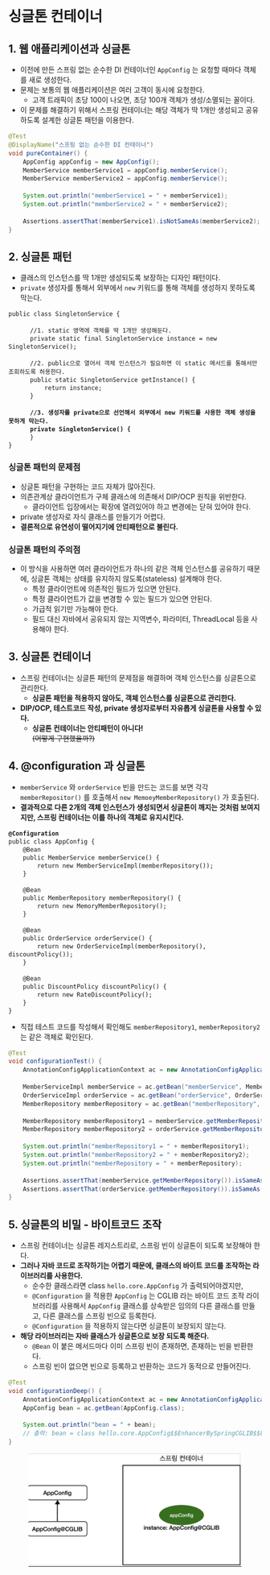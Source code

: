 # 싱글톤 컨테이너

## 1. 웹 애플리케이션과 싱글톤&#x20;

* 이전에 만든 스프링 없는 순수한 DI 컨테이너인 `AppConfig` 는 요청할 때마다 객체를 새로 생성한다.&#x20;
* 문제는 보통의 웹 애플리케이션은 여러 고객이 동시에 요청한다.&#x20;
  * 고객 트래픽이 초당 100이 나오면, 초당 100개 객체가 생성/소멸되는 꼴이다.&#x20;
* 이 문제를 해결하기 위해서 스프링 컨테이너는 해당 객체가 딱 1개만 생성되고 공유하도록 설계한 싱글톤 패턴을 이용한다.&#x20;

```java
@Test
@DisplayName("스프링 없는 순수한 DI 컨테이너")
void pureContainer() {
    AppConfig appConfig = new AppConfig();
    MemberService memberService1 = appConfig.memberService();
    MemberService memberService2 = appConfig.memberService();

    System.out.println("memberService1 = " + memberService1);
    System.out.println("memberService2 = " + memberService2);

    Assertions.assertThat(memberService1).isNotSameAs(memberService2);
}
```

## 2. 싱글톤 패턴

* 클래스의 인스턴스를 딱 1개만 생성되도록 보장하는 디자인 패턴이다.
* `private` 생성자를 통해서 외부에서 `new` 키워드를 통해 객체를 생성하지 못하도록 막는다.

<pre class="language-java"><code class="lang-java">public class SingletonService {

      //1. static 영역에 객체를 딱 1개만 생성해둔다.
      private static final SingletonService instance = new SingletonService();
      
      //2. public으로 열어서 객체 인스턴스가 필요하면 이 static 메서드를 통해서만 조회하도록 허용한다.
      public static SingletonService getInstance() {
          return instance;
      }
      
<strong>      //3. 생성자를 private으로 선언해서 외부에서 new 키워드를 사용한 객체 생성을 못하게 막는다. 
</strong><strong>      private SingletonService() {
</strong>      }      
}
</code></pre>

### 싱글톤 패턴의 문제점

* 싱글톤 패턴을 구현하는 코드 자체가 많아진다.
* 의존관계상 클라이언트가 구체 클래스에 의존해서 DIP/OCP 원칙을 위반한다.&#x20;
  * 클라이언트 입장에서는 확장에 열려있어야 하고 변경에는 닫혀 있어야 한다.
* private 생성자로 자식 클래스를 만들기가 어렵다.
* **결론적으로 유연성이 떨어지기에 안티패턴으로 불린다.**

### **싱글톤 패턴의 주의점**&#x20;

* 이 방식을 사용하면 여러 클라이언트가  하나의 같은 객체 인스턴스를 공유하기 때문에, 싱글톤 객체는 상태를 유지하지 않도록(stateless) 설계해야 한다.&#x20;
  * 특정 클라이언트에 의존적인 필드가 있으면 안된다.&#x20;
  * 특정 클라이언트가 값을 변경할 수 있는 필드가 있으면 안된다.&#x20;
  * 가급적 읽기만 가능해야 한다.&#x20;
  * 필드 대신 자바에서 공유되지 않는 지역변수, 파라미터, ThreadLocal 등을 사용해야 한다.&#x20;

## 3. 싱글톤 컨테이너

* 스프링 컨테이너는 싱글톤 패턴의 문제점을 해결하며 객체 인스턴스를 싱글톤으로 관리한다.&#x20;
  * **싱글톤 패턴을 적용하지 않아도, 객체 인스턴스를 싱글톤으로 관리한다.**&#x20;
* **DIP/OCP, 테스트코드 작성, private 생성자로부터 자유롭게 싱글톤을 사용할 수 있다.**&#x20;
  * **싱글톤 컨테이너는 안티패턴이 아니다!** \
    ~~(어떻게 구현했을까?)~~&#x20;

## 4. @configuration 과 싱글톤&#x20;

* `memberService` 와 `orderService` 빈을 만드는 코드를 보면 각각 `memberRepositor()` 를 호출해서 `new MemoeyMemberRepository()` 가 호출된다.&#x20;
* **결과적으로 다른 2개의 객체 인스턴스가 생성되면서 싱글톤이 깨지는 것처럼 보여지지만, 스프링 컨테이너는 이를 하나의 객체로 유지시킨다.**&#x20;

<pre class="language-java"><code class="lang-java"><strong>@Configuration
</strong>public class AppConfig {
    @Bean
    public MemberService memberService() {
        return new MemberServiceImpl(memberRepository());
    }

    @Bean
    public MemberRepository memberRepository() {
        return new MemoryMemberRepository();
    }

    @Bean
    public OrderService orderService() {
        return new OrderServiceImpl(memberRepository(), discountPolicy());
    }

    @Bean
    public DiscountPolicy discountPolicy() {
        return new RateDiscountPolicy();
    }
}
</code></pre>

* 직접 테스트 코드를 작성해서 확인해도 `memberRepository1`, `memberRepository2` 는 같은 객체로 확인된다.&#x20;

```java
@Test
void configurationTest() {
    AnnotationConfigApplicationContext ac = new AnnotationConfigApplicationContext(AppConfig.class);

    MemberServiceImpl memberService = ac.getBean("memberService", MemberServiceImpl.class);
    OrderServiceImpl orderService = ac.getBean("orderService", OrderServiceImpl.class);
    MemberRepository memberRepository = ac.getBean("memberRepository", MemberRepository.class);

    MemberRepository memberRepository1 = memberService.getMemberRepository();
    MemberRepository memberRepository2 = orderService.getMemberRepository();

    System.out.println("memberRepository1 = " + memberRepository1);
    System.out.println("memberRepository2 = " + memberRepository2);
    System.out.println("memberRepository = " + memberRepository);

    Assertions.assertThat(memberService.getMemberRepository()).isSameAs(memberRepository);
    Assertions.assertThat(orderService.getMemberRepository()).isSameAs(memberRepository);
}
```

## 5. 싱글톤의 비밀 - 바이트코드 조작&#x20;

* 스프링 컨테이너는 싱글톤 레지스트리로, 스프링 빈이 싱글톤이 되도록 보장해야 한다.&#x20;
* **그러나 자바 코드로 조작하기는 어렵기 때문에, 클래스의 바이트 코드를 조작하는 라이브러리를 사용한다.**&#x20;
  * 순수한 클래스라면 class `hello.core.AppConfig` 가 출력되어야겠지만,&#x20;
  * `@Configuration` 을 적용한 `AppConfig` 는 CGLIB 라는 바이트 코드 조작 라이브러리를 사용해서 `AppConfig` 클래스를 상속받은 임의의 다른 클래스를 만들고, 다른 클래스를 스프링 빈으로 등록한다.&#x20;
  * `@Configuration` 을 적용하지 않는다면 싱글톤이 보장되지 않는다.&#x20;
* **해당 라이브러리는 자바 클래스가 싱글톤으로 보장 되도록 해준다.**&#x20;
  * `@Bean` 이 붙은 메서드마다 이미 스프링 빈이 존재하면, 존재하는 빈을 반환한다.
  * 스프링 빈이 없으면 빈으로 등록하고 반환하는 코드가 동적으로 만들어진다.&#x20;

```java
@Test
void configurationDeep() {
    AnnotationConfigApplicationContext ac = new AnnotationConfigApplicationContext(AppConfig.class);
    AppConfig bean = ac.getBean(AppConfig.class);

    System.out.println("bean = " + bean);
    // 출력: bean = class hello.core.AppConfig$$EnhancerBySpringCGLIB$$bd479d70
}
```

<figure><img src="../../../.gitbook/assets/image (8).png" alt=""><figcaption></figcaption></figure>

